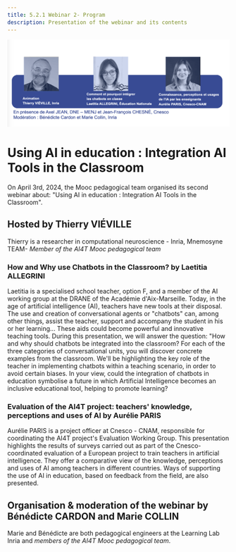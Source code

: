 ```yaml
---
title: 5.2.1 Webinar 2- Program
description: Presentation of the webinar and its contents
---
```


<td style="border: none; vertical-align: middle;"><img alt="Visual webinar 2" src="Images/webinaire2-visuel-presentation.png"></td>


#  Using AI in education : Integration AI Tools in the Classroom

On April 3rd, 2024, the Mooc pedagogical team organised its second webinar about:
"Using AI in education : Integration AI Tools in the Classroom".

## Hosted by Thierry VIÉVILLE
Thierry is a researcher in computational neuroscience - Inria, Mnemosyne TEAM- *Member of the AI4T Mooc pedagogical team*

### How and Why use Chatbots in the Classroom? by Laetitia ALLEGRINI
Laetitia is a specialised school teacher, option F, and a member of the AI working group at the DRANE of the Académie d'Aix-Marseille.
Today, in the age of artificial intelligence (AI), teachers have new tools at their disposal. The use and creation of conversational agents or "chatbots" can, among other things, assist the teacher, support and accompany the student in his or her learning... These aids could become powerful and innovative teaching tools. During this presentation, we will answer the question: "How and why should chatbots be integrated into the classroom? For each of the three categories of conversational units, you will discover concrete examples from the classroom. We'll be highlighting the key role of the teacher in implementing chatbots within a teaching scenario, in order to avoid certain biases. In your view, could the integration of chatbots in education symbolise a future in which Artificial Intelligence becomes an inclusive educational tool, helping to promote learning?

### Evaluation of the AI4T project: teachers' knowledge, perceptions and uses of AI by Aurélie PARIS
Aurélie PARIS is a project officer at Cnesco - CNAM, responsible for coordinating the AI4T project's Evaluation Working Group.
This presentation highlights the results of surveys carried out as part of the Cnesco-coordinated evaluation of a European project to train teachers in artificial intelligence. They offer a comparative view of the knowledge, perceptions and uses of AI among teachers in different countries. Ways of supporting the use of AI in education, based on feedback from the field, are also presented.

## Organisation & moderation of the webinar by Bénédicte CARDON and Marie COLLIN
Marie and Bénédicte are both pedagogical engineers at the Learning Lab Inria and *members of the AI4T Mooc pedagogical team*.